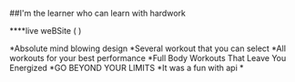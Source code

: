 ##I'm the learner who can learn with hardwork

****live weBSite (   )

*Absolute mind blowing design
*Several workout that you can select 
*All workouts for your best performance 
*Full Body Workouts That Leave You Energized
*GO BEYOND YOUR LIMITS
*It was a fun with api 
*
